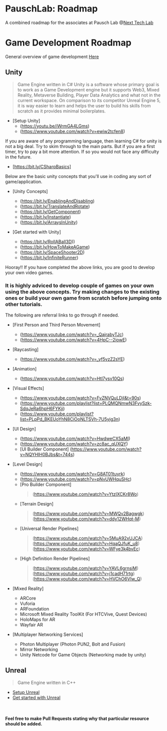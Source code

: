 # PauschLab: Roadmap
A combined roadmap for the associates at Pausch Lab @[Next Tech Lab](https://nextech.io/home)
# Game Development Roadmap
General overview of game development [Here](https://www.geeksforgeeks.org/how-to-get-started-with-game-development)

## Unity 
> Game Engine written in C#
Unity is a software whose primary goal is to work as a Game Development engine but it supports Web3, Mixed Reality, Metaverse Building, Player Data Analytics and what not in the current workspace. On comparison to its competitor Unreal Engine 5, it is way easier to learn and helps the user to build his skills from scratch as it provides minimal boilerplates.

- [Setup Unity]
  - (https://youtu.be/iWrmGA4LGms)
  - (https://www.youtube.com/watch?v=ewiw2tcfen8)
 
If you are aware of any programming language, then learning C# for unity is not a big deal. Try to skim through to the main parts. But if you are a first timer, try to pay a bit more attention. If so you would not face any difficulty in the future.
  - [https://bit.ly/CSharpBasics]
 
 Below are the basic unity concepts that you'll use in coding any sort of game/application.
- [Unity Concepts]
  - (https://bit.ly/EnablingAndDisabling)
  - (https://bit.ly/TranslateAndRotate)
  - (https://bit.ly/GetComponent)
  - (https://bit.ly/Instantiate)
  - (https://bit.ly/ArraysInUnity)
 
- [Get started with Unity]
  - (https://bit.ly/RollABall3D))
  - (https://bit.ly/HowToMakeAGame)
  - (https://bit.ly/SpaceShooter2D)
  - (https://bit.ly/InfiniteRunner)

Hooray!! If you have completed the above links, you are good to develop your own video games.
### It is highly adviced to develop couple of games on your own using the above concepts. Try making changes to the existing ones or build your own game from scratch before jumping onto other tutorials. 

The following are referral links to go through if needed.

- [First Person and Third Person Movement]
  - (https://www.youtube.com/watch?v=_QajrabyTJc)
  - (https://www.youtube.com/watch?v=4HpC--2iowE)

- [Raycasting]
  - (https://www.youtube.com/watch?v=_yf5vzZ2sYE)

- [Animation]
  - (https://www.youtube.com/watch?v=Htl7ysv10Qs)

- [Visual Effects]
  - (https://www.youtube.com/watch?v=FvZNVQuLDjI&t=90s)
  - (https://www.youtube.com/playlist?list=PLQMQNmwN3FvySzk-SdqJeRa6hpH6FYKji)
  - (https://www.youtube.com/playlist?list=PLpPd_BKEUoYhN8CiOoNLTSVh-7U5yjg3n)

- [UI Design]
  - (https://www.youtube.com/watch?v=HwdweCX5aMI)
  - (https://www.youtube.com/watch?v=zc8ac_qUXQY)
  - [UI Builder Component] (https://www.youtube.com/watch?v=NQYHIH0BJbs&t=744s)

- [Level Design]
  - (https://www.youtube.com/watch?v=G8AT01tuyrk)
  - (https://www.youtube.com/watch?v=pNvUWHquSHc)
  - [Pro Builder Component] 
    > (https://www.youtube.com/watch?v=YtzIXCKr8Wo)
  - [Terrain Design] 
    > (https://www.youtube.com/watch?v=MWQv2Bagwgk)
    > (https://www.youtube.com/watch?v=ddy12WHqt-M)
  - [Universal Render Pipelines]
    > (https://www.youtube.com/watch?v=5MuA92xUJCA)
    > (https://www.youtube.com/watch?v=HqaQJfuK_u8)
    > (https://www.youtube.com/watch?v=WFye3k4bvEc)
  - [High Definition Render Pipelines]
    > (https://www.youtube.com/watch?v=YAVL6grnsiM)
    > (https://www.youtube.com/watch?v=j1cadH71rtg) 
    > (https://www.youtube.com/watch?v=HVChO6VIw_Q)

- [Mixed Reality]
  - ARCore
  - Vuforia
  - ARFoundation
  - Microsoft Mixed Reality ToolKit (For HTCVive, Quest Devices)
  - HoloMaps for AR
  - Wayfair AR

- [Multiplayer Networking Services]
  - Photon Multiplayer (Photon PUN2, Bolt and Fusion)
  - Mirror Networking
  - Unity Netcode for Game Objects (Networking made by unity)

## Unreal
> Game Engine written in C++

- [Setup Unreal](https://youtu.be/6Uy2R0yeN8M)
- [Get started with Unreal](https://www.youtube.com/user/VirtusEdu)
<br>


#### Feel free to make Pull Requests stating why that particular resource should be added.
